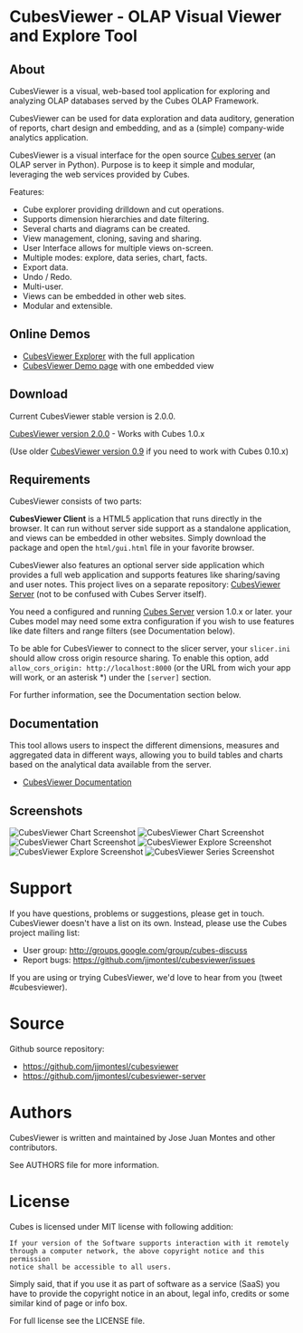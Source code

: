 CubesViewer - OLAP Visual Viewer and Explore Tool
=================================================

About
-----


CubesViewer is a visual, web-based tool application for exploring and analyzing
OLAP databases served by the Cubes OLAP Framework.

CubesViewer can be used for data exploration and data auditory,
generation of reports, chart design and embedding,
and as a (simple) company-wide analytics application.

CubesViewer is a visual interface for the
open source [Cubes server](http://databrewery.org/cubes.html) (an OLAP server in Python).
Purpose is to keep it simple and modular, leveraging the web services
provided by Cubes.


Features:

* Cube explorer providing drilldown and cut operations.
* Supports dimension hierarchies and date filtering.
* Several charts and diagrams can be created.
* View management, cloning, saving and sharing.
* User Interface allows for multiple views on-screen.
* Multiple modes: explore, data series, chart, facts.
* Export data.
* Undo / Redo.
* Multi-user.
* Views can be embedded in other web sites.
* Modular and extensible.

Online Demos
------------

* [CubesViewer Explorer](http://jjmontesl.github.io/cubesviewer/cv.html) with the full application
* [CubesViewer Demo page](http://jjmontesl.github.io/cubesviewer/index.html) with one embedded view

Download
------------

Current CubesViewer stable version is 2.0.0.

[CubesViewer version 2.0.0](https://github.com/jjmontesl/cubesviewer/archive/cubesviewer-2.0.0.zip) - Works with Cubes 1.0.x

(Use older [CubesViewer version 0.9](https://github.com/jjmontesl/cubesviewer/archive/v0.9.zip) if you need to work with Cubes 0.10.x)

Requirements
------------

CubesViewer consists of two parts:

**CubesViewer Client** is a HTML5 application that runs directly in the browser.
It can run without server side support as a standalone application, and
views can be embedded in other websites. Simply
download the package and open the `html/gui.html` file in your favorite browser.

CubesViewer also features an optional server side application
which provides a full web application and supports features like sharing/saving and user notes.
This project lives on a separate repository:
[CubesViewer Server](https://github.com/jjmontesl/cubesviewer-server)
(not to be confused with Cubes Server itself).

You need a configured and running [Cubes Server](http://databrewery.org/cubes.html) version 1.0.x or later.
your Cubes model may need some extra configuration if you wish to use features like date
filters and range filters (see Documentation below).

To be able for CubesViewer to connect to the slicer server, your `slicer.ini` should allow cross origin resource
sharing. To enable this option, add `allow_cors_origin: http://localhost:8000` (or the URL from wich your app will work,
or an asterisk *) under the `[server]` section.

For further information, see the Documentation section below.

Documentation
-------------

This tool allows users to inspect the different dimensions, measures and
aggregated data in different ways, allowing you to build tables and charts
based on the analytical data available from the server.

* [CubesViewer Documentation](https://github.com/jjmontesl/cubesviewer/blob/master/doc/guide/index.md)

Screenshots
-----------

![CubesViewer Chart Screenshot](https://raw.github.com/jjmontesl/cubesviewer/master/doc/screenshots/view-chart-2.png "CubesViewer Chart")
![CubesViewer Chart Screenshot](https://raw.github.com/jjmontesl/cubesviewer/master/doc/screenshots/view-chart-3-notes.png "CubesViewer Chart")
![CubesViewer Chart Screenshot](https://raw.github.com/jjmontesl/cubesviewer/master/doc/screenshots/view-chart-1.png "CubesViewer Chart")
![CubesViewer Explore Screenshot](https://raw.github.com/jjmontesl/cubesviewer/master/doc/screenshots/view-explore-1.png "CubesViewer Explore")
![CubesViewer Explore Screenshot](https://raw.github.com/jjmontesl/cubesviewer/master/doc/screenshots/view-explore-2.png "CubesViewer Explore")
![CubesViewer Series Screenshot](https://raw.github.com/jjmontesl/cubesviewer/master/doc/screenshots/view-series-1.png "CubesViewer Series")

Support
=======

If you have questions, problems or suggestions, please get in touch.
CubesViewer doesn't have a list on its own. Instead, please use
the Cubes project mailing list:

* User group: http://groups.google.com/group/cubes-discuss
* Report bugs: https://github.com/jjmontesl/cubesviewer/issues

If you are using or trying CubesViewer, we'd love to hear from you (tweet #cubesviewer).

Source
======

Github source repository:

* https://github.com/jjmontesl/cubesviewer
* https://github.com/jjmontesl/cubesviewer-server

Authors
=======

CubesViewer is written and maintained by Jose Juan Montes
and other contributors.

See AUTHORS file for more information.

License
=======

Cubes is licensed under MIT license with following addition:

    If your version of the Software supports interaction with it remotely
    through a computer network, the above copyright notice and this permission
    notice shall be accessible to all users.

Simply said, that if you use it as part of software as a service (SaaS) you
have to provide the copyright notice in an about, legal info, credits or some
similar kind of page or info box.

For full license see the LICENSE file.

